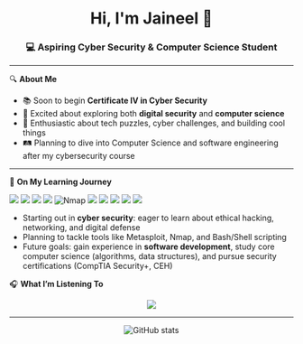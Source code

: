 <h1 align="center">Hi, I'm Jaineel 👋</h1>
<h3 align="center">💻 Aspiring Cyber Security & Computer Science Student</h3>

---

🔍 **About Me**

- 📚 Soon to begin **Certificate IV in Cyber Security**
- 💭 Excited about exploring both **digital security** and **computer science**
- 🧩 Enthusiastic about tech puzzles, cyber challenges, and building cool things
- 🛤️ Planning to dive into Computer Science and software engineering after my cybersecurity course

---

🚀 **On My Learning Journey**

<p align="left">
  <!-- Security Tools -->
  <img src="https://img.shields.io/badge/Kali_Linux-557C94?style=for-the-badge&logo=kalilinux&logoColor=white"/>
  <img src="https://img.shields.io/badge/Wireshark-1679A7?style=for-the-badge&logo=wireshark&logoColor=white"/>
  <img src="https://img.shields.io/badge/Burp_Suite-ff5722?style=for-the-badge&logo=burpsuite&logoColor=black"/>
  <img src="https://img.shields.io/badge/Metasploit-005AA7?style=for-the-badge&logo=metasploit&logoColor=white"/>
  <img src="https://img.shields.io/badge/Nmap-4F5B93?style=for-the-badge&logo=data:image/svg+xml;base64,iVBORw0KGgoAAAANSUhEUgAAAAUA...==&logoColor=white" alt="Nmap"/> <!-- No official logo, placeholder here -->

  <!-- Scripting / Shell -->
  <img src="https://img.shields.io/badge/Bash-121011?style=for-the-badge&logo=gnubash&logoColor=white"/>
  
  <!-- Virtualization & SIEM -->
  <img src="https://img.shields.io/badge/VirtualBox-183A61?style=for-the-badge&logo=virtualbox&logoColor=white"/>
  <img src="https://img.shields.io/badge/Splunk-000000?style=for-the-badge&logo=splunk&logoColor=white"/>

  <!-- Platforms / Labs -->
  <img src="https://img.shields.io/badge/TryHackMe-2D2D2D?style=for-the-badge&logo=tryhackme&logoColor=white"/>
  <img src="https://img.shields.io/badge/Hack_The_Box-9FEF00?style=for-the-badge&logo=hackthebox&logoColor=black"/>
</p>

- Starting out in **cyber security**: eager to learn about ethical hacking, networking, and digital defense  
- Planning to tackle tools like Metasploit, Nmap, and Bash/Shell scripting  
- Future goals: gain experience in **software development**, study core computer science (algorithms, data structures), and pursue security certifications (CompTIA Security+, CEH)


🎧 **What I’m Listening To**

<p align="center">
  <a href="https://github.com/kittinan/spotify-github-profile">
    <img src="https://spotify-github-profile.vercel.app/api/view?uid=killrydeofficial&cover_image=true&theme=default&show_offline=true&background_color=121212&interchange=false&bar_color=155dbc&bar_color_cover=false" />
  </a>
</p>

---

<p align="center">
  <img src="https://github-readme-stats.vercel.app/api?username=[lostastr0]&show_icons=true&hide_title=true&hide=prs&theme=radical" alt="GitHub stats"/>
</p>

